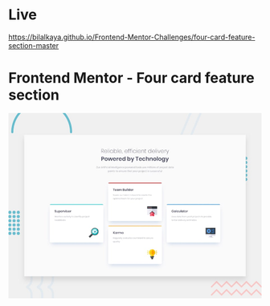 # Live 

https://bilalkaya.github.io/Frontend-Mentor-Challenges/four-card-feature-section-master



# Frontend Mentor - Four card feature section

![Design preview for the Four card feature section coding challenge](./design/desktop-preview.jpg)


